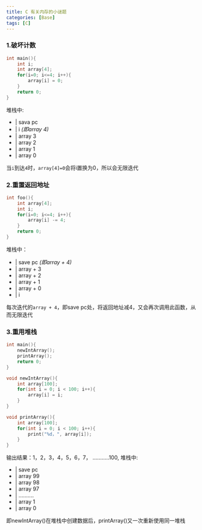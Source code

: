 ```yaml
---
title: C 有关内存的小谜题
categories: [Base]
tags: [C]
---
```


### 1.破坏计数

``` c
int main(){
    int i;
    int array[4];
    for(i=0; i<=4; i++){
        array[i] = 0;
    }
    return 0;
}
```

堆栈中:

- | sava pc
- | i  *(即array 4)*
- | array 3
- | array 2
- | array 1
- | array 0

当`i`到达`4`时，`array[4]=0`会将i置换为0，所以会无限迭代

### 2.重置返回地址

``` c
int foo(){
    int array[4];
    int i;
    for(i=0; i<=4; i++){
        array[i] -= 4;
    }
    return 0;
}
```

堆栈中：

- | save pc *(即array + 4)*
- | array + 3
- | array + 2
- | array + 1
- | array + 0
- | i

每次迭代的`array + 4`，即save pc处，将返回地址减4，又会再次调用此函数，从而无限迭代

### 3.重用堆栈

``` c
int main(){
    newIntArray();
    printArray();
    return 0;
}

void newIntArray(){
    int array[100];
    for(int i = 0; i < 100; i++){
        array[i] = i; 
    }
}  

void printArray(){
    int array[100];
    for(int i = 0; i < 100; i++){
        print("%d，", array[i]);
    }
}
```

输出结果：1，2，3，4，5，6，7， ...........100,
堆栈中:

- | save pc
- | array 99
- | array 98
- | array 97
- | ..........
- | array 1
- | array 0

即newIntArray()在堆栈中创建数据后，printArray()又一次重新使用同一堆栈
